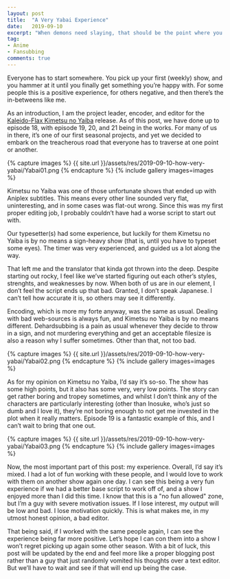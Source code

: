 ```yaml
---
layout: post
title:  "A Very Yabai Experience"
date:   2019-09-10
excerpt: "When demons need slaying, that should be the point where you go “not good!”"
tag:
- Anime
- Fansubbing
comments: true
---
```


Everyone has to start somewhere. You pick up your first (weekly) show, and you hammer at it until you finally get something you’re happy with. For some people this is a positive experience, for others negative, and then there’s the in-betweens like me.

As an introduction, I am the project leader, encoder, and editor for the [Kaleido-Flax Kimetsu no Yaiba] release. As of this post, we have done up to episode 18, with episode 19, 20, and 21 being in the works. For many of us in there, it’s one of our first seasonal projects, and yet we decided to embark on the treacherous road that everyone has to traverse at one point or another.

{% capture images %} {{ site.url }}/assets/res/2019-09-10-how-very-yabai/Yabai01.png {% endcapture %} {% include gallery images=images %}

Kimetsu no Yaiba was one of those unfortunate shows that ended up with Aniplex subtitles. This means every other line sounded very flat, uninteresting, and in some cases was flat-out wrong. Since this was my first proper editing job, I probably couldn’t have had a worse script to start out with.

Our typesetter(s) had some experience, but luckily for them Kimetsu no Yaiba is by no means a sign-heavy show (that is, until you have to typeset some eyes). The timer was very experienced, and guided us a lot along the way.

That left me and the translator that kinda got thrown into the deep. Despite starting out rocky, I feel like we’ve started figuring out each other’s styles, strenghts, and weaknesses by now. When both of us are in our element, I don’t feel the script ends up that bad. Granted, I don’t speak Japanese. I can’t tell how accurate it is, so others may see it differently.

Encoding, which is more my forte anyway, was the same as usual. Dealing with bad web-sources is always fun, and Kimetsu no Yaiba is by no means different. Dehardsubbing is a pain as usual whenever they decide to throw in a sign, and not murdering everything and get an acceptable filesize is also a reason why I suffer sometimes. Other than that, not too bad.

{% capture images %} {{ site.url }}/assets/res/2019-09-10-how-very-yabai/Yabai02.png {% endcapture %} {% include gallery images=images %}

As for my opinion on Kimetsu no Yaiba, I’d say it’s so-so. The show has some high points, but it also has some very, very low points. The story can get rather boring and tropey sometimes, and whilst I don’t think any of the characters are particularly interesting (other than Inosuke, who’s just so dumb and I love it), they’re not boring enough to not get me invested in the plot when it really matters. Episode 19 is a fantastic example of this, and I can’t wait to bring that one out.

{% capture images %} {{ site.url }}/assets/res/2019-09-10-how-very-yabai/Yabai03.png {% endcapture %} {% include gallery images=images %}

Now, the most important part of this post: my experience. Overall, I’d say it’s mixed. I had a lot of fun working with these people, and I would love to work with them on another show again one day. I can see this being a very fun experience if we had a better base script to work off of, and a show I enjoyed more than I did this time. I know that this is a "no fun allowed" zone, but I’m a guy with severe motivation issues. If I lose interest, my output will be low and bad. I lose motivation quickly. This is what makes me, in my utmost honest opinion, a bad editor.

That being said, if I worked with the same people again, I can see the experience being far more positive. Let’s hope I can con them into a show I won’t regret picking up again some other season. With a bit of luck, this post will be updated by the end and feel more like a proper blogging post rather than a guy that just randomly vomited his thoughts over a text editor. But we’ll have to wait and see if that will end up being the case.



[Kimetsu no Yaiba]: https://anidb.net/anime/14107
[Kaleido-Flax Kimetsu no Yaiba]: https://nyaa.si/?f=0&c=0_0&q=Kaleido-Flax+Kimetsu+no+Yaiba